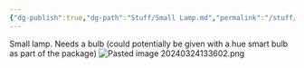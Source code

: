```yaml
---
{"dg-publish":true,"dg-path":"Stuff/Small Lamp.md","permalink":"/stuff/small-lamp/"}
---
```


Small lamp. Needs a bulb (could potentially be given with a hue smart bulb as part of the package)
![Pasted image 20240324133602.png](/img/user/Attachments/Pasted%20image%2020240324133602.png)